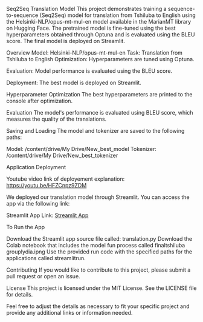 Seq2Seq Translation Model
This project demonstrates training a sequence-to-sequence (Seq2Seq) model for translation from Tshiluba to English using the Helsinki-NLP/opus-mt-mul-en model available in the MarianMT library on Hugging Face. The pretrained model is fine-tuned using the best hyperparameters obtained through Optuna and is evaluated using the BLEU score. The final model is deployed on Streamlit.

Overview
Model: Helsinki-NLP/opus-mt-mul-en
Task: Translation from Tshiluba to English
Optimization: Hyperparameters are tuned using Optuna.


Evaluation: Model performance is evaluated using the BLEU score.


Deployment: The best model is deployed on Streamlit.


Hyperparameter Optimization
The best hyperparameters are printed to the console after optimization.


Evaluation
The model's performance is evaluated using BLEU score, which measures the quality of the translations.

Saving and Loading
The model and tokenizer are saved to the following paths:

Model: /content/drive/My Drive/New_best_model
Tokenizer: /content/drive/My Drive/New_best_tokenizer


Application Deployment




Youtube video link of deployement explanation: https://youtu.be/HFZCnpz9ZDM













We deployed our translation model through Streamlit. 
You can access the app via the following link:

Streamlit App Link: [Streamlit App](https://sad-results-wish.loca.lt/)


To Run the App

Download the Streamlit app source file called: translation.py
Download the Colab notebook that includes the model fun process called finaltshiluba grouplydia.ipng
Use the provided run code with the specified paths for the applications called streamlitrun.




Contributing
If you would like to contribute to this project, please submit a pull request or open an issue.

License
This project is licensed under the MIT License. See the LICENSE file for details.

Feel free to adjust the details as necessary to fit your specific project and provide any additional links or information needed.
